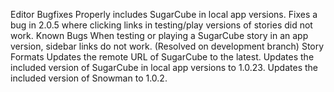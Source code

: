 Editor
Bugfixes
Properly includes SugarCube in local app versions.
Fixes a bug in 2.0.5 where clicking links in testing/play versions of stories did not work.
Known Bugs
When testing or playing a SugarCube story in an app version, sidebar links do not work. (Resolved on development branch)
Story Formats
Updates the remote URL of SugarCube to the latest.
Updates the included version of SugarCube in local app versions to 1.0.23.
Updates the included version of Snowman to 1.0.2.